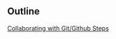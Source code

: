 ## Outline

[Collaborating with Git/Github Steps](https://gist.github.com/andydlindsay/c0dd09a93d603b64a6fec7addd3a92e5)

